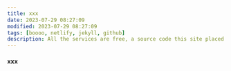```yaml
---
title: xxx
date: 2023-07-29 08:27:09 
modified: 2023-07-29 08:27:09 
tags: [boooo, netlify, jekyll, github]
description: All the services are free, a source code this site placed on github repository and intergration with netlify service, another service that you can use is github page for hosting your own static site.
---
```


#### xxx



